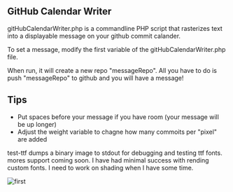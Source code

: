 GitHub Calendar Writer
------------------

gitHubCalendarWriter.php is a commandline PHP script that rasterizes text into a displayable message on your github commit calander.

To set a message, modify the first variable of the gitHubCalendarWriter.php file.

When run, it will create a new repo "messageRepo".
All you have to do is push "messageRepo" to github and you will have a message!

Tips
-----
 - Put spaces before your message if you have room (your message will be up longer)
 - Adjust the weight variable to chagne how many commoits per "pixel" are added

test-ttf dumps a binary image to stdout for debugging and testing ttf fonts. mores support coming soon. 
I have had minimal success with rending custom fonts. I need to work on shading when I have some time. 


![first](https://raw.github.com/gh123man/GitHubCalendarWriter/master/calanderMessage.png)

